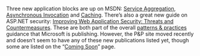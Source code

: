 Three new application blocks are up on MSDN: [Service
Aggregation](http://msdn.microsoft.com/library/en-us/dnpag/html/ServiceAgg.asp),
[Asynchronous
Invocation](http://msdn.microsoft.com/library/en-us/dnpag/html/PAIBlock.asp)
and
[Caching](http://msdn.microsoft.com/library/en-us/dnpag/html/CachingBlock.asp).
There’s also a great new guide on ASP.NET security: [Improving Web
Application Security: Threats and
Countermeasures](http://msdn.microsoft.com/library/en-us/dnnetsec/html/ThreatCounter.asp).
These are both part of the overall [patterns &
practices](http://www.microsoft.com/resources/practices/) guidance that
Microsoft is publishing. However, the P&P site moved recently and
doesn’t seem to have any of these new publications listed yet, though
some are listed on the “[Coming
Soon](http://www.microsoft.com/resources/practices/coming.asp)” page.
